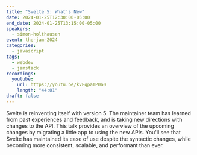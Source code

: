 ```yaml
---
title: "Svelte 5: What's New"
date: 2024-01-25T12:30:00-05:00
end_date: 2024-01-25T13:15:00-05:00
speakers:
  - simon-holthausen
event: the-jam-2024
categories:
  - javascript
tags:
  - webdev
  - jamstack
recordings:
  youtube:
    url: https://youtu.be/kvFqpaTP0a0
    length: "44:01"
draft: false
---
```


Svelte is reinventing itself with version 5. The maintainer team has learned from past experiences and feedback, and is taking new directions with changes to the API. This talk provides an overview of the upcoming changes by migrating a little app to using the new APIs. You'll see that Svelte has maintained its ease of use despite the syntactic changes, while becoming more consistent, scalable, and performant than ever.
